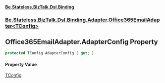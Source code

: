 #### [Be.Stateless.BizTalk.Dsl.Binding](README.md 'README')
### [Be.Stateless.BizTalk.Dsl.Binding.Adapter](Be.Stateless.BizTalk.Dsl.Binding.Adapter.md 'Be.Stateless.BizTalk.Dsl.Binding.Adapter').[Office365EmailAdapter&lt;TConfig&gt;](Office365EmailAdapter_TConfig_.md 'Be.Stateless.BizTalk.Dsl.Binding.Adapter.Office365EmailAdapter<TConfig>')

## Office365EmailAdapter<TConfig>.AdapterConfig Property

```csharp
protected TConfig AdapterConfig { get; }
```

#### Property Value
[TConfig](Office365EmailAdapter_TConfig_.md#Be.Stateless.BizTalk.Dsl.Binding.Adapter.Office365EmailAdapter_TConfig_.TConfig 'Be.Stateless.BizTalk.Dsl.Binding.Adapter.Office365EmailAdapter<TConfig>.TConfig')